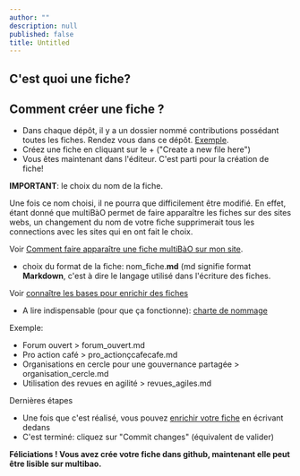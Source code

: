 ```yaml
---
author: ""
description: null
published: false
title: Untitled
---
```


## C'est quoi une fiche? 


## Comment créer une fiche ? 

* Dans chaque dépôt, il y a un dossier nommé contributions possédant toutes les fiches. Rendez vous dans ce dépôt. [Exemple](https://github.com/multibao/contributions/tree/master/contributions).
* Créez une fiche en cliquant sur le + ("Create a new file here")
* Vous êtes maintenant dans l'éditeur. C'est parti pour la création de fiche!

**IMPORTANT**: le choix du nom de la fiche. 

Une fois ce nom choisi, il ne pourra que difficilement être modifié. En effet, étant donné que multiBàO permet de faire apparaître les fiches sur des sites webs, un changement du nom de votre fiche supprimerait tous les connections avec les sites qui en ont fait le choix. 

Voir [Comment faire apparaître une fiche multiBàO sur mon site](https://github.com/multibao/documentation/blob/master/fiches/faire_apparaitre_fiche_sur_mon_site.md).

  * choix du format de la fiche: nom_fiche.**md** (md signifie format **Markdown**, c'est à dire le langage utilisé dans l'écriture des fiches. 
  
Voir [connaître les bases pour enrichir des fiches](https://github.com/multibao/documentation/blob/master/fiches/enrichir_une_fiche.md)
  
  * A lire indispensable (pour que ça fonctionne): [charte de nommage](https://github.com/multibao/modele_de_depot/blob/master/contributions/7-charte_de_nommage.md)
  
  Exemple:
  * Forum ouvert > forum_ouvert.md
  * Pro action café > pro_actionçcafecafe.md
  * Organisations en cercle pour une gouvernance partagée > organisation_cercle.md
  * Utilisation des revues en agilité > revues_agiles.md
  
  Dernières étapes
  * Une fois que c'est réalisé, vous pouvez [enrichir votre fiche](https://github.com/multibao/documentation/blob/master/fiches/enrichir_une_fiche.md) en écrivant dedans
  * C'est terminé: cliquez sur "Commit changes" (équivalent de valider)
  
**Féliciations ! Vous avez crée votre fiche dans github, maintenant elle peut être lisible sur multibao.**

